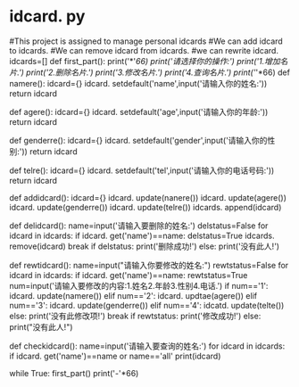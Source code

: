 # idcard. py
#This project is assigned to manage personal idcards
#We can add idcard to idcards. 
#We can remove idcard from idcards. 
#we can rewrite idcard. 
idcards=[]
def first_part():
    print('*'*66)
    print('请选择你的操作:')
    print('1.增加名片.')
    print('2.删除名片.')
    print('3.修改名片.')
    print('4.查询名片.')
    print('*'*66)
def namere():
    idcard={}
    idcard. setdefault('name',input('请输入你的姓名:'))
    return idcard

def agere():
    idcard={}
    idcard. setdefault('age',input('请输入你的年龄:'))
    return idcard

def genderre():
    idcard={}
    idcard. setdefault('gender',input('请输入你的性别:'))
    return idcard

def telre():
    idcard={}
    idcard. setdefault('tel',input('请输入你的电话号码:'))
    return idcard

def addidcard():
    idcard={}
    idcard. update(nanere())
    idcard. update(agere())
    idcard. update(genderre())
    idcard. update(telre())
    idcards. append(idcard)

def delidcard():
    name=input('请输入要删除的姓名:')
    delstatus=False
    for idcard in idcards:
        if idcard. get('name')==name:
            delstatus=True
            idcards. remove(idcard)
            break
    if delstatus:
        print('删除成功!')
    else:
        print('没有此人!')

def rewtidcard():
    name=input("请输入你要修改的姓名:")
    rewtstatus=False
    for idcard in idcards:
        if idcard. get('name')==name:
            rewtstatus=True
            num=input('请输入要修改的内容:1.姓名2.年龄3.性别4.电话.')
            if num=='1':
                idcard. update(namere())
            elif num=='2':
                idcard. updtae(agere())
            elif num=='3':
                idcard. update(genderre())
            elif num=='4':
                idcatd. update(telte())
            else:
                print('没有此修改项!')
            break
    if rewtstatus:
        print('修改成功!')
    else:
        print("没有此人!")

def checkidcard():
    name=input('请输入要查询的姓名:')
    for idcard in idcards:
        if idcard. get('name')==name or name=='all'
            print(idcard)


while True:
    first_part()
    print('-'*66)
